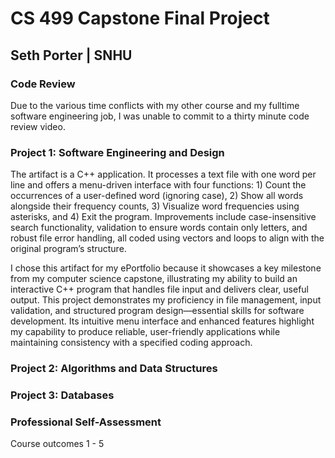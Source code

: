 # CS 499 Capstone Final Project
## Seth Porter | SNHU

### Code Review
Due to the various time conflicts with my other course and my fulltime software engineering job, I was unable to commit to a thirty minute code review video.

### Project 1: Software Engineering and Design
The artifact is a C++ application. It processes a text file with one word per line and offers a menu-driven interface with four functions: 1) Count the occurrences of a user-defined word (ignoring case), 2) Show all words alongside their frequency counts, 3) Visualize word frequencies using asterisks, and 4) Exit the program. Improvements include case-insensitive search functionality, validation to ensure words contain only letters, and robust file error handling, all coded using vectors and loops to align with the original program’s structure.

I chose this artifact for my ePortfolio because it showcases a key milestone from my computer science capstone, illustrating my ability to build an interactive C++ program that handles file input and delivers clear, useful output. This project demonstrates my proficiency in file management, input validation, and structured program design—essential skills for software development. Its intuitive menu interface and enhanced features highlight my capability to produce reliable, user-friendly applications while maintaining consistency with a specified coding approach.

### Project 2: Algorithms and Data Structures

### Project 3: Databases

### Professional Self-Assessment
Course outcomes 1 - 5
